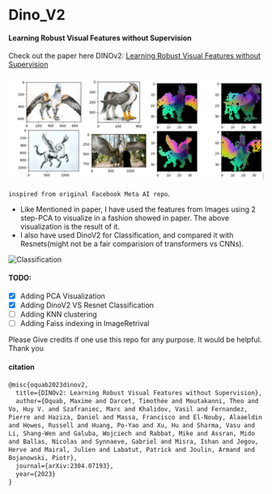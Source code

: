# Dino_V2
#### Learning Robust Visual Features without Supervision
Check out the paper here DINOv2: [Learning Robust Visual Features without Supervision](https://arxiv.org/abs/2304.07193)

![feature_visualization](assets/Dino_pca_output.PNG)

`inspired from original Facebook Meta AI repo`.

- Like Mentioned in paper, I have used the features from Images using 2 step-PCA to visualize in a fashion showed in paper. The above visualization is the result of it.
- I also have used DinoV2 for Classification, and compared it with Resnets(might not be a fair comparision of transformers vs CNNs).

![Classification](assests/Classification.PNG)

#### TODO:
- [X] Adding PCA Visualization
- [X] Adding DinoV2 VS Resnet Classification
- [ ] Adding KNN clustering
- [ ] Adding Faiss indexing in ImageRetrival

Please Give credits if one use this repo for any purpose. It would be helpful. Thank you

#### citation
```
@misc{oquab2023dinov2,
  title={DINOv2: Learning Robust Visual Features without Supervision},
  author={Oquab, Maxime and Darcet, Timothée and Moutakanni, Theo and Vo, Huy V. and Szafraniec, Marc and Khalidov, Vasil and Fernandez, Pierre and Haziza, Daniel and Massa, Francisco and El-Nouby, Alaaeldin and Howes, Russell and Huang, Po-Yao and Xu, Hu and Sharma, Vasu and Li, Shang-Wen and Galuba, Wojciech and Rabbat, Mike and Assran, Mido and Ballas, Nicolas and Synnaeve, Gabriel and Misra, Ishan and Jegou, Herve and Mairal, Julien and Labatut, Patrick and Joulin, Armand and Bojanowski, Piotr},
  journal={arXiv:2304.07193},
  year={2023}
}
```
